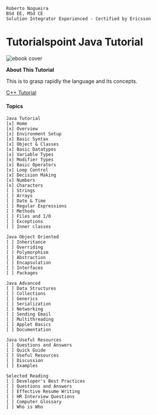 ```
Roberto Nogueira  
BSd EE, MSd CE
Solution Integrator Experienced - Certified by Ericsson
```
# Tutorialspoint Java Tutorial

![ebook cover](images/tutorialspoint-java-tutorial.png)

**About This Tutorial**

This is to grasp rapidly the language and its concepts.

[C++ Tutorial](https://www.tutorialspoint.com/java/index.htm)

#### Topics
```
Java Tutorial
[x] Home
[x] Overview
[x] Environment Setup
[x] Basic Syntax
[x] Object & Classes
[x] Basic Datatypes
[x] Variable Types
[x] Modifier Types
[x] Basic Operators
[x] Loop Control
[x] Decision Making
[x] Numbers
[x] Characters
[ ] Strings
[ ] Arrays
[ ] Date & Time
[ ] Regular Expressions
[ ] Methods
[ ] Files and I/O
[ ] Exceptions
[ ] Inner classes

Java Object Oriented
[ ] Inheritance
[ ] Overriding
[ ] Polymorphism
[ ] Abstraction
[ ] Encapsulation
[ ] Interfaces
[ ] Packages

Java Advanced
[ ] Data Structures
[ ] Collections
[ ] Generics
[ ] Serialization
[ ] Networking
[ ] Sending Email
[ ] Multithreading
[ ] Applet Basics
[ ] Documentation

Java Useful Resources
[ ] Questions and Answers
[ ] Quick Guide
[ ] Useful Resources
[ ] Discussion
[ ] Examples

Selected Reading
[ ] Developer's Best Practices
[ ] Questions and Answers
[ ] Effective Resume Writing
[ ] HR Interview Questions
[ ] Computer Glossary
[ ] Who is Who
```

